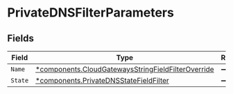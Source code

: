 # PrivateDNSFilterParameters


## Fields

| Field                                                                                                                   | Type                                                                                                                    | Required                                                                                                                | Description                                                                                                             |
| ----------------------------------------------------------------------------------------------------------------------- | ----------------------------------------------------------------------------------------------------------------------- | ----------------------------------------------------------------------------------------------------------------------- | ----------------------------------------------------------------------------------------------------------------------- |
| `Name`                                                                                                                  | [*components.CloudGatewaysStringFieldFilterOverride](../../models/components/cloudgatewaysstringfieldfilteroverride.md) | :heavy_minus_sign:                                                                                                      | N/A                                                                                                                     |
| `State`                                                                                                                 | [*components.PrivateDNSStateFieldFilter](../../models/components/privatednsstatefieldfilter.md)                         | :heavy_minus_sign:                                                                                                      | N/A                                                                                                                     |